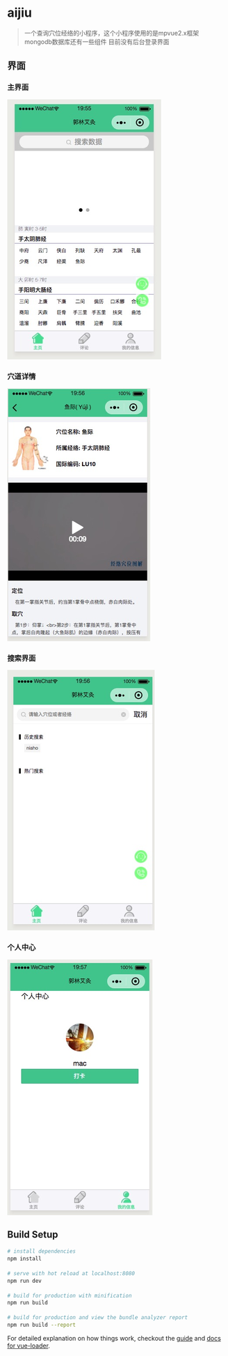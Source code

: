 # aijiu

> 一个查询穴位经络的小程序，这个小程序使用的是mpvue2.x框架 mongodb数据库还有一些组件
  目前没有后台登录界面



## 界面
### 主界面
![](./readme/img/Jietu20190414-195555.jpg)
### 穴道详情
![](./readme/img/Jietu20190414-195700.jpg)
### 搜索界面
![](./readme/img/Jietu20190414-195721.jpg)
### 个人中心
![](./readme/img/Jietu20190414-195737.jpg)


## Build Setup

``` bash
# install dependencies
npm install

# serve with hot reload at localhost:8080
npm run dev

# build for production with minification
npm run build

# build for production and view the bundle analyzer report
npm run build --report
```

For detailed explanation on how things work, checkout the [guide](http://vuejs-templates.github.io/webpack/) and [docs for vue-loader](http://vuejs.github.io/vue-loader).


